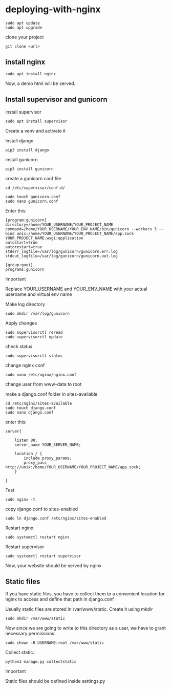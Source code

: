 # deploying-with-nginx

```
sudo apt update
sudo apt upgrade
```

clone your project

```
git clone <url>
```

## install nginx

```
sudo apt install nginx
```

Now, a demo html will be served.





## Install supervisor and gunicorn

install supervisor

```
sudo apt install supervisor
```

Create a venv and activate it

Install django

```
pip3 install django
```

install gunicorn

```
pip3 install gunicorn
```

create a gunicorn conf file

```
cd /etc/supervisor/conf.d/
```

```
sudo touch gunicorn.conf
sudo nano gunicorn.conf
```



Enter this:

```
[program:gunicorn]
directory=/home/YOUR_USERNAME/YOUR_PROJECT_NAME 
command=/home/YOUR_USERNAME/YOUR_ENV_NAME/bin/gunicorn --workers 3 --bind unix:/home/YOUR_USERNAME/YOUR_PROJECT_NAME/app.sock YOUR_PROJECT_NAME.wsgi:application  
autostart=true
autorestart=true
stderr_logfile=/var/log/gunicorn/gunicorn.err.log
stdout_logfile=/var/log/gunicorn/gunicorn.out.log

[group:guni]
programs:gunicorn
```
> [!IMPORTANT]
> Replace YOUR_USERNAME and YOUR_ENV_NAME with your actual username and virtual env name

Make log directory

```
sudo mkdir /var/log/gunicorn
```

Apply changes

```
sudo supervisorctl reread
sudo supervisorctl update
```

check status

```
sudo supervisorctl status
```

change nginx conf

```
sudo nano /etc/nginx/nginx.conf
```

change user from www-data to root

make a django.conf folder in sites-available

```
cd /etc/nginx/sites-available
sudo touch django.conf
sudo nano django.conf
```

enter this:

``` 
server{

	listen 80;
	server_name YOUR_SERVER_NAME;

	location / {
		include proxy_params;
		proxy_pass http://unix:/home/YOUR_USERNAME/YOUR_PROJECT_NAME/app.sock;
	}

}
```

Test

```
sudo nginx -t
```

copy django.conf to sites-enabled

```
sudo ln django.conf /etc/nginx/sites-enabled
```

Restart nginx

```
sudo systemctl restart nginx
```

Restart supervisor

```
sudo systemctl restart supervisor
```

Now, your website should be served by nginx

## Static files
If you have static files, you have to collect them to a convenient location for nginx to access and define that path in django.conf

Usually static files are stored in /var/www/static. Create it using mkdir

```
sudo mkdir /var/www/static
```

Now since we are going to write to this directory as a user, we have to grant necessary permissions:

```
sudo chown -R USERNAME:root /var/www/static
```

Collect static:

```
python3 manage.py collectstatic
```
 
> [!IMPORTANT]
> Static files should be defined inside settings.py



